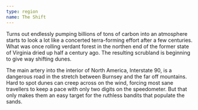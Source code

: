 ```yaml
---
type: region
name: The Shift
---
```


Turns out endlessly pumping billions of tons of carbon into an atmosphere starts to look a lot like a concerted terra-forming effort after a few centuries. What was once rolling verdant forest in the northen end of the former state of Virginia dried up half a century ago. The resulting scrubland is beginning to give way shifting dunes.

The main artery into the interior of North America, Interstate 90, is a dangerous road in the stretch between Burnsey and the far off mountains. Hard to spot dunes can creep across on the wind, forcing most sane travellers to keep a pace with only two digits on the speedometer. But that only makes them an easy target for the ruthless bandits that populate the sands.
